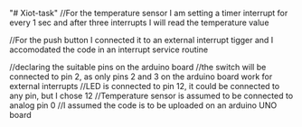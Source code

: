 "# Xiot-task" 
//For the temperature sensor I am setting a timer interrupt for every 1 sec and after three interrupts I will read the temperature value

//For the push button I connected it to an external interrupt tigger and I accomodated the code in an interrupt service routine

//declaring the suitable pins on the arduino board
//the switch will be connected to pin 2, as only pins 2 and 3 on the arduino board work for external interrupts
//LED is connected to pin 12, it could be connected to any pin, but I chose 12
//Temperature sensor is assumed to be connected to analog pin 0
//I assumed the code is to be uploaded on an arduino UNO board
